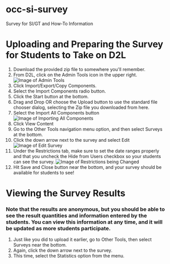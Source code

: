 # occ-si-survey
Survey for SI/GT and How-To Information


# Uploading and Preparing the Survey for Students to Take on D2L

1.   Download the provided zip file to somewhere you'll remember.
2.   From D2L, click on the Admin Tools icon in the upper right. ![Image of Admin Tools](https://i.ibb.co/ZTdDxd2/1-admin-tools.png)
3.   Click Import/Export/Copy Components.
4.   Select the Import Components radio button.
5.   Click the Start button at the bottom.
6.   Drag and Drop OR choose the Upload button to use the standard file chooser dialog, selecting the Zip file you downloaded from here.
7.   Select the Import All Components button ![Image of Importing All Components](https://i.ibb.co/J58MXVv/2-import-components.png)
8.   Click View Content
9.   Go to the Other Tools navigation menu option, and then select Surveys at the bottom.
10.  Click the down arrow next to the survey and select Edit  ![Image of Edit Survey](https://i.ibb.co/FbKn1b3/3-edit-survey.png)
11.  Under the Restrictions tab, make sure to set the date ranges properly and that you uncheck the Hide from Users checkbox so your students can see the survey.  ![Image of Restrictions being Changed](https://i.ibb.co/BzG556C/4-restrictions.png)
12.  Hit Save and Close button near the bottom, and your survey should be available for students to see!

# Viewing the Survey Results

### Note that the results are anonymous, but you should be able to see the result quantities and information entered by the students.  You can view this information at any time, and it will be updated as more students participate.

1.   Just like you did to upload it earlier, go to Other Tools, then select Surveys near the bottom.
2.   Again, click the down arrow next to the survey.
3.   This time, select the Statistics option from the menu.
